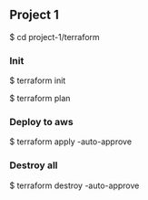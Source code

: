 

## Project 1

$ cd project-1/terraform

### Init
$ terraform init

$ terraform plan

### Deploy to aws

$ terraform apply -auto-approve

### Destroy all

$ terraform destroy -auto-approve

##